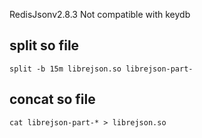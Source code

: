 RedisJsonv2.8.3
Not compatible with keydb

## split so file
```
split -b 15m librejson.so librejson-part-
```

## concat so file
```
cat librejson-part-* > librejson.so
```
